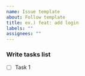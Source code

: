 ```yaml
---
name: Issue template
about: Follow template
title: ex.) feat: add login
labels: ""
assignees: ""
---
```


### Write tasks list

- [ ] Task 1

<!-- Use ChatGPT for English -->
